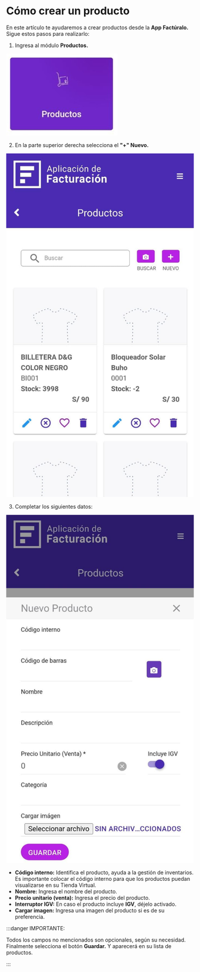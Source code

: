 # Cómo crear un producto

En este artículo te ayudaremos a crear productos desde la **App Factúralo.** Sigue estos pasos para realizarlo:

1. Ingresa al módulo **Productos.**

![Alt text](img/Productos.jpg)

2. En la parte superior derecha selecciona el **"+" Nuevo.**

![Alt text](img/app15.jpeg)

3. Completar los siguientes datos:

![Alt text](img/app16.jpeg)

- **Código interno:** Identifica el producto, ayuda a la gestión de inventarios. Es importante colocar el código interno para que los productos puedan visualizarse en su Tienda Virtual.
- **Nombre:**  Ingresa el nombre del producto.
- **Precio unitario (venta):** Ingresa el precio del producto.
- **Interruptor IGV:** En caso el producto incluye **IGV**, déjelo activado.
- **Cargar imagen:** Ingresa una imagen del producto si es de su preferencia.

:::danger IMPORTANTE:

Todos los campos no mencionados son opcionales, según su necesidad.
Finalmente selecciona el botón **Guardar.** Y aparecerá en su lista de productos.

:::
